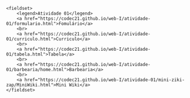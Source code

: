 	<fieldset>
		<legend>Atividade 01</legend>
		<a href="https://codec21.github.io/web-I/atividade-01/formulario.html">Fomulário</a>
		<br>
		<a href="https://codec21.github.io/web-I/atividade-01/curriculo.html">Curriculo</a>
		<br>
		<a href="https://codec21.github.io/web-I/atividade-01/tabela.html">Tabela</a>
		<br>
		<a href="https://codec21.github.io/web-I/atividade-01/barbearia/home.html">Barbearia</a>
		<br>
		<a href="https://codec21.github.io/web-I/atividade-01/mini-ziki-zap/MiniWiki.html">Mini Wiki</a>
	</fieldset>

